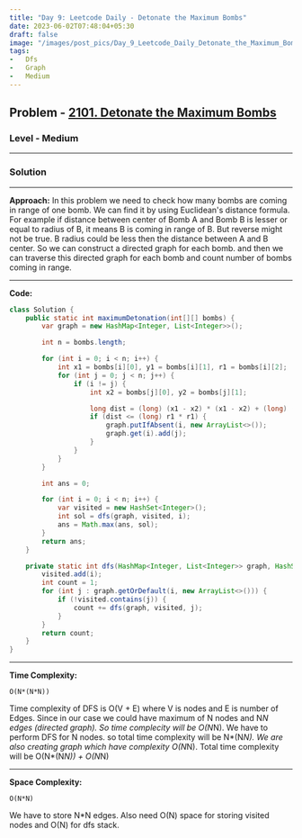 ```yaml
---
title: "Day 9: Leetcode Daily - Detonate the Maximum Bombs"
date: 2023-06-02T07:48:04+05:30
draft: false
image: "/images/post_pics/Day_9_Leetcode_Daily_Detonate_the_Maximum_Bombs/Cover.png"
tags:
-   Dfs
-   Graph
-   Medium
---
```



## Problem - [2101. Detonate the Maximum Bombs](https://leetcode.com/problems/detonate-the-maximum-bombs/description/)

### Level - Medium
---

### Solution

---
**Approach:**
In this problem we need to check how many bombs are coming in range of one bomb. We can find it by using Euclidean's distance formula. For example if distance between center of Bomb A and Bomb B is lesser or equal to radius of B, it means B is coming in range of B. But reverse might not be true. B radius could be less then the distance between A and B center. So we can construct a directed graph for each bomb. and then we can traverse this directed graph for each bomb and count number of bombs coming in range.

---

**Code:**

```java
class Solution {
    public static int maximumDetonation(int[][] bombs) {
        var graph = new HashMap<Integer, List<Integer>>();

        int n = bombs.length;

        for (int i = 0; i < n; i++) {
            int x1 = bombs[i][0], y1 = bombs[i][1], r1 = bombs[i][2];
            for (int j = 0; j < n; j++) {
                if (i != j) {
                    int x2 = bombs[j][0], y2 = bombs[j][1];

                    long dist = (long) (x1 - x2) * (x1 - x2) + (long) (y1 - y2) * (y1 - y2);
                    if (dist <= (long) r1 * r1) {
                        graph.putIfAbsent(i, new ArrayList<>());
                        graph.get(i).add(j);
                    }
                }
            }
        }

        int ans = 0;

        for (int i = 0; i < n; i++) {
            var visited = new HashSet<Integer>();
            int sol = dfs(graph, visited, i);
            ans = Math.max(ans, sol);
        }
        return ans;
    }

    private static int dfs(HashMap<Integer, List<Integer>> graph, HashSet<Integer> visited, int i) {
        visited.add(i);
        int count = 1;
        for (int j : graph.getOrDefault(i, new ArrayList<>())) {
            if (!visited.contains(j)) {
                count += dfs(graph, visited, j);
            }
        }
        return count;
    }
}

```
---

**Time Complexity:**
```
O(N*(N*N))
```
Time complexity of DFS is O(V + E) where V is nodes and E is number of Edges. Since in our case we could have maximum of N nodes and N*N edges (directed graph). So time complecity will be O(N*N). We have to perform DFS for N nodes. so total time complexity will be N*(N*N). We are also creating graph which have complexity O(N*N). Total time complexity will be
O(N*(N*N)) + O(N*N)

---

**Space Complexity:**
```
O(N*N)
```
We have to store N*N edges. Also need O(N) space for storing visited nodes and O(N) for dfs stack.
